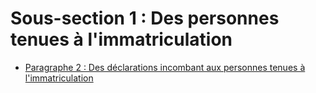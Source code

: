 # Sous-section 1 : Des personnes tenues à l'immatriculation

- [Paragraphe 2 : Des déclarations incombant aux personnes tenues à l'immatriculation](paragraphe-2)
